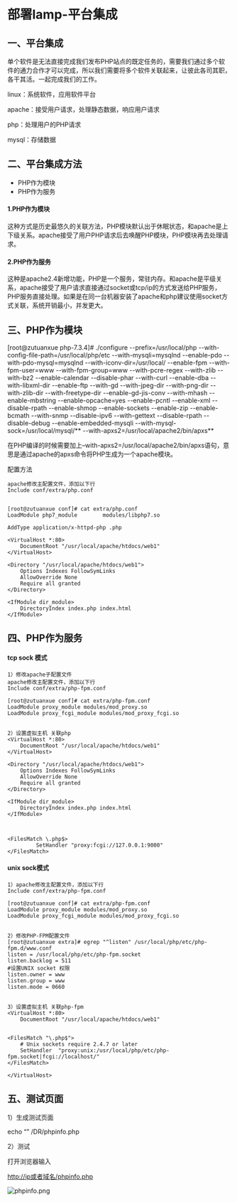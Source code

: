 # 部署lamp-平台集成

## 一、平台集成

单个软件是无法直接完成我们发布PHP站点的既定任务的，需要我们通过多个软件的通力合作才可以完成，所以我们需要将多个软件关联起来，让彼此各司其职，各干其活。一起完成我们的工作。

linux：系统软件，应用软件平台

apache：接受用户请求，处理静态数据，响应用户请求

php：处理用户的PHP请求

mysql：存储数据

## 二、平台集成方法

- PHP作为模块
- PHP作为服务

#### 1.PHP作为模块

这种方式是历史最悠久的关联方法，PHP模块默认出于休眠状态，和apache是上下级关系。apache接受了用户PHP请求后去唤醒PHP模块，PHP模块再去处理请求。

#### 2.PHP作为服务

这种是apache2.4新增功能，PHP是一个服务，常驻内存。和apache是平级关系，apache接受了用户请求直接通过socket或tcp/ip的方式发送给PHP服务，PHP服务直接处理。如果是在同一台机器安装了apache和php建议使用socket方式关联，系统开销最小，并发更大。

## 三、PHP作为模块

[root@zutuanxue php-7.3.4]# ./configure --prefix=/usr/local/php --with-config-file-path=/usr/local/php/etc --with-mysqli=mysqlnd --enable-pdo --with-pdo-mysql=mysqlnd --with-iconv-dir=/usr/local/ --enable-fpm --with-fpm-user=www --with-fpm-group=www --with-pcre-regex --with-zlib --with-bz2 --enable-calendar --disable-phar --with-curl --enable-dba --with-libxml-dir --enable-ftp --with-gd --with-jpeg-dir --with-png-dir --with-zlib-dir --with-freetype-dir --enable-gd-jis-conv --with-mhash --enable-mbstring --enable-opcache=yes --enable-pcntl --enable-xml --disable-rpath --enable-shmop --enable-sockets --enable-zip --enable-bcmath --with-snmp --disable-ipv6 --with-gettext --disable-rpath --disable-debug --enable-embedded-mysqli --with-mysql-sock=/usr/local/mysql/** --with-apxs2=/usr/local/apache2/bin/apxs**

在PHP编译的时候需要加上–with-apxs2=/usr/local/apache2/bin/apxs语句，意思是通过apache的apxs命令将PHP生成为一个apache模块。

配置方法

```
apache修改主配置文件，添加以下行
Include conf/extra/php.conf


[root@zutuanxue conf]# cat extra/php.conf 
LoadModule php7_module        modules/libphp7.so

AddType application/x-httpd-php .php

<VirtualHost *:80>
    DocumentRoot "/usr/local/apache/htdocs/web1"
</VirtualHost>

<Directory "/usr/local/apache/htdocs/web1">
    Options Indexes FollowSymLinks
    AllowOverride None
    Require all granted
</Directory>

<IfModule dir_module>
    DirectoryIndex index.php index.html
</IfModule>
```

## 四、PHP作为服务

#### tcp sock 模式

```
1）修改apache子配置文件
apache修改主配置文件，添加以下行
Include conf/extra/php-fpm.conf

[root@zutuanxue conf]# cat extra/php-fpm.conf
LoadModule proxy_module modules/mod_proxy.so
LoadModule proxy_fcgi_module modules/mod_proxy_fcgi.so


2）设置虚拟主机 关联php
<VirtualHost *:80>
    DocumentRoot "/usr/local/apache/htdocs/web1"
</VirtualHost>

<Directory "/usr/local/apache/htdocs/web1">
    Options Indexes FollowSymLinks
    AllowOverride None
    Require all granted
</Directory>

<IfModule dir_module>
    DirectoryIndex index.php index.html
</IfModule>



<FilesMatch \.php$>
         SetHandler "proxy:fcgi://127.0.0.1:9000"
</FilesMatch>
```

#### unix sock模式

```
1）apache修改主配置文件，添加以下行
Include conf/extra/php-fpm.conf

[root@zutuanxue conf]# cat extra/php-fpm.conf
LoadModule proxy_module modules/mod_proxy.so
LoadModule proxy_fcgi_module modules/mod_proxy_fcgi.so


2）修改PHP-FPM配置文件
[root@zutuanxue extra]# egrep "^listen" /usr/local/php/etc/php-fpm.d/www.conf
listen = /usr/local/php/etc/php-fpm.socket
listen.backlog = 511
#设置UNIX socket 权限
listen.owner = www     
listen.group = www
listen.mode = 0660


3）设置虚拟主机 关联php-fpm
<VirtualHost *:80>
    DocumentRoot "/usr/local/apache/htdocs/web1"


<FilesMatch "\.php$">
    # Unix sockets require 2.4.7 or later
    SetHandler  "proxy:unix:/usr/local/php/etc/php-fpm.socket|fcgi://localhost/"
</FilesMatch>

</VirtualHost>
```

## 五、测试页面

1）生成测试页面

echo “<?php phpinfo(); ?>” /DR/phpinfo.php

2）测试

打开浏览器输入

[http://ip或者域名/phpinfo.php](http://xn--ip-on6cx8lt2pxx7b/phpinfo.php)

![phpinfo.png](https://www.zutuanxue.com:8000/static/media/images/2020/10/18/1603014638162.png)
